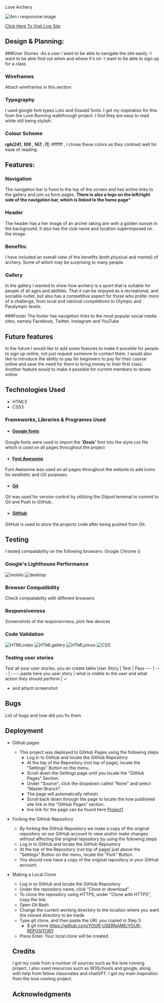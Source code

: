 Love Archery

![Am i responsive image](../Project1/assets/images/readmeimages/am-i-responsive.png)  

[Click Here To Visit Live Site]( https://maireadkelly.github.io/Project1/)

## Design & Planning:

###User Stories
 -As a user I want to be able to navigate the site easily
 -I want to be able find out when and where it's on
 -I want to be able to sign up for a class

### Wireframes
Attach wireframes in this section

### Typography
I used google font types Loto and Oswald fonts.  I got my inspiration for this from the Love Running walkthrough project.  I find they are easy to read while still being stylish.

### Colour Scheme
***rgb(241, 109 , 147, .7);***
#ffffff  , I chose these colors as they contrast well for ease of reading.

## Features:
### Navigation
The navigation bar is fixed to the top of the screen and has active links to the gallery and join us form pages.
**There is also a logo on the left/right side of the navigation bar, which is linked to the home page***
### Header
The header has a her image of an archer taking aim with a golden sunset in the background.  It also has the club name and location superimposed on the image.

### Benefits:
I have included an overall view of the benefits (both physical and mental) of archery.  Some of which may be surprising to many people.

### Gallery
In the gallery I wanted to show how archery is a sport that is suitable for people of all ages and abilities.  That it can be enjoyed as a recreational, and sociable outlet, but also has a competitive aspect for those who prefer more of a challenge, from local and national competitions to Olympic and Paralympic levels.

###Footer
The footer has navigetion links to the most popular social media sites, namely
Facebook, Twitter, Instagram and YouTube

## Future features
In the future I would like to add some features to make it possible for people to sign up online, not just request someone to contact them.
I would also like to introduce the ability to pay for beginners to pay for their course online and save the need for them to bring money to their first class.  Another feature would to make it possible for current members to renew online

## Technologies Used
- HTML5 
- CSS3

 ### Frameworks, Libraries & Programes Used
- #### [Google fonts](https://fonts.google.com/knowledge)
Google fonts were used to import the ***'Dosis'*** font into the style.css file which is used on all pages throughout the project
 - #### [Font Awesome](https://fontawesome.com/)
Font Awesome was used on all pages throughout the website to add icons for aesthetic and UX purposes.
 - #### [Git](https://gitpod.io/)
Git was used for version control by utilizing the Gitpod terminal to commit to Git and Push to GitHub.
  - #### [GitHub](https://github.com/)
GitHub is used to store the projects code after being pushed from Git.

## Testing
I tested compatability on the following browsers:
Google Chrome ()
### Google's Lighthouse Performance
![mobile](../Project1/assets/images/readmeimages/lighthouse1.png)
![desktop](../Project1/assets/images/readmeimages/lighthouse2.png)

### Browser Compatibility
Check compatability with different browsers


### Responsiveness
Screenshots of the responsivness, pick few devices

### Code Validation
![HTMLindex](../Project1/assets/images/readmeimages/valhtml1.png)
![HTMLgallery](../Project1/assets/images/readmeimages/galleryhtml.png)
![HTMLjoinus](../Project1/assets/imag)
![CSS](../Project1/assets/imag)

### Testing user stories
Test all your user stories, you an create table 
User Story |  Test | Pass
--- | --- | :---:
paste here you user story | what is visible to the user and what action they should perform | &check;
- and attach screenshot

## Bugs
List of bugs and how did you fix them

## Deployment
- Github pages
    - This project was deployed to GitHub Pages using the following steps
      - Log in to GitHub and locate the GitHub Repository
      - At the top of the Repository (not top of page), locate the "Settings" Button on 
        the menu.
      - Scroll down the Settings page until you locate the "GitHub Pages" Section.
      - Under "Source", click the dropdown called "None" and select "Master Branch".
      - The page will automatically refresh.
      - Scroll back down through the page to locate the now published site link in the "GitHub Pages" section.
      - live link for the page can be found here [Project1](https://maireadkelly.github.io/Project1/index.html)
- Forking the GitHub Repository
    - By forking the GitHub Repository we make a copy of the original repository on our GitHub account to view and/or make changes without affecting the original repository by using the following steps
     - Log in to GitHub and locate the GitHub Repository
     - At the top of the Repository (not top of page) just above the "Settings" Button on the menu, locate the "Fork" Button.
     - You should now have a copy of the original repository in your GitHub account.
- Making a Local Clone
   - Log in to GitHub and locate the GitHub Repository
   - Under the repository name, click "Clone or download".
   -  To clone the repository using HTTPS, under "Clone with HTTPS", copy the link.
   - Open Git Bash
   - Change the current working directory to the location where you want the cloned directory to be made
   - Type git clone, and then paste the URL you copied in Step 3.
      - $ git clone https://github.com/YOUR-USERNAME/YOUR-REPOSITORY
   - Press Enter. Your local clone will be created.

   ## Credits
  I got my code from a number of sources such as the love running project.  I also used resources such as W3Schools and google, along with help from fellow classmates and chatGPT.  I got my main inspiration from the love running project. 

   ## Acknowledgments
  